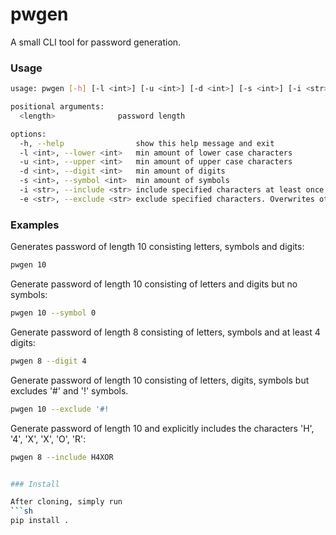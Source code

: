 # pwgen

A small CLI tool for password generation.

### Usage
```sh
usage: pwgen [-h] [-l <int>] [-u <int>] [-d <int>] [-s <int>] [-i <str>] [-e <str>] <length>

positional arguments:
  <length>              password length

options:
  -h, --help                show this help message and exit
  -l <int>, --lower <int>   min amount of lower case characters
  -u <int>, --upper <int>   min amount of upper case characters
  -d <int>, --digit <int>   min amount of digits
  -s <int>, --symbol <int>  min amount of symbols
  -i <str>, --include <str> include specified characters at least once
  -e <str>, --exclude <str> exclude specified characters. Overwrites other specifications
```

### Examples

Generates password of length 10 consisting letters, symbols and digits:
```sh
pwgen 10
```

Generate password of length 10 consisting of letters and digits but no symbols: 
```sh
pwgen 10 --symbol 0
```

Generate password of length 8 consisting of letters, symbols and at least 4 digits:
```sh
pwgen 8 --digit 4
```

Generate password of length 10 consisting of letters, digits, symbols but excludes '#' and '!' symbols.
```sh
pwgen 10 --exclude '#!
```

Generate password of length 10 and explicitly includes the characters 'H', '4', 'X', 'X', 'O', 'R':
```sh
pwgen 8 --include H4XOR


### Install

After cloning, simply run
```sh
pip install .
```

